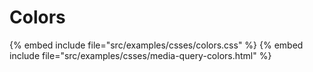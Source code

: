 # Colors


{% embed include file="src/examples/csses/colors.css" %}
{% embed include file="src/examples/csses/media-query-colors.html" %}


